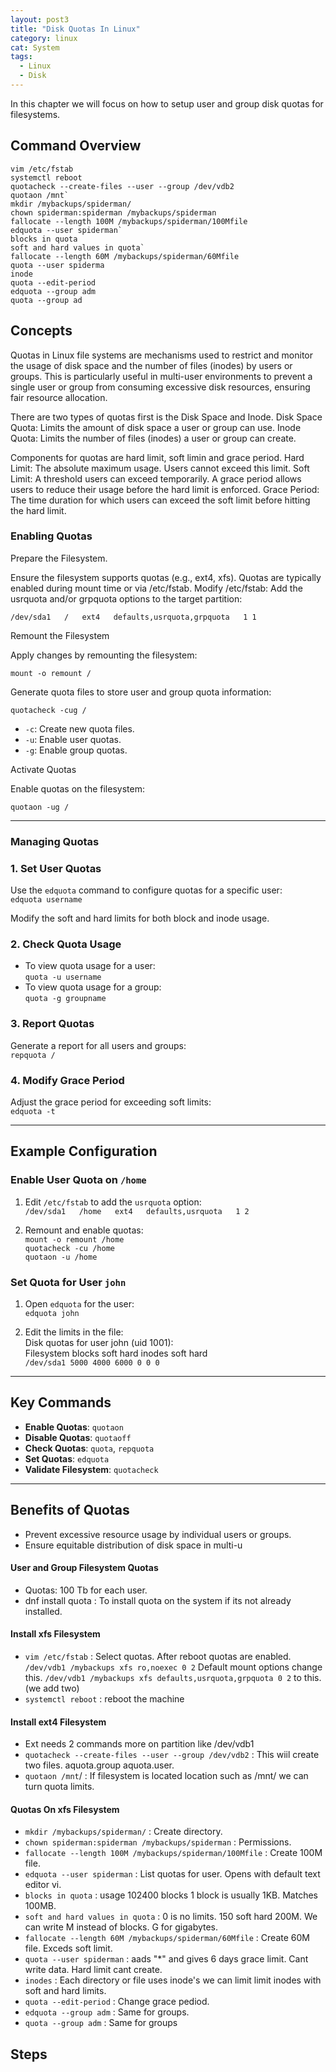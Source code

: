 ```yaml
---
layout: post3
title: "Disk Quotas In Linux"
category: linux
cat: System
tags:
  - Linux
  - Disk
---
```


In this chapter we will focus on how to setup user and group disk quotas for filesystems.

## Command Overview

```
vim /etc/fstab
systemctl reboot
quotacheck --create-files --user --group /dev/vdb2
quotaon /mnt`
mkdir /mybackups/spiderman/
chown spiderman:spiderman /mybackups/spiderman
fallocate --length 100M /mybackups/spiderman/100Mfile
edquota --user spiderman`
blocks in quota
soft and hard values in quota`
fallocate --length 60M /mybackups/spiderman/60Mfile
quota --user spiderma
inode
quota --edit-period
edquota --group adm
quota --group ad

```

## Concepts

Quotas in Linux file systems are mechanisms used to restrict and monitor the usage of disk space and the number of files (inodes) by users or groups. This is particularly useful in multi-user environments to prevent a single user or group from consuming excessive disk resources, ensuring fair resource allocation.

There are two types of quotas first is the Disk Space and Inode. 
Disk Space Quota: Limits the amount of disk space a user or group can use. Inode Quota: Limits the number of files (inodes) a user or group can create.


Components for quotas are hard limit, soft limin and grace period.
Hard Limit: The absolute maximum usage. Users cannot exceed this limit.
Soft Limit: A threshold users can exceed temporarily. A grace period allows users to reduce their usage before the hard limit is enforced.
Grace Period: The time duration for which users can exceed the soft limit before hitting the hard limit.


### Enabling Quotas

Prepare the Filesystem.

Ensure the filesystem supports quotas (e.g., ext4, xfs).
Quotas are typically enabled during mount time or via /etc/fstab.
Modify /etc/fstab: Add the usrquota and/or grpquota options to the target partition:

```
/dev/sda1   /   ext4   defaults,usrquota,grpquota   1 1
```


Remount the Filesystem

Apply changes by remounting the filesystem:  

```
mount -o remount /
```

Generate quota files to store user and group quota information:  

```
quotacheck -cug /
```

- `-c`: Create new quota files.  
- `-u`: Enable user quotas.  
- `-g`: Enable group quotas.


Activate Quotas

Enable quotas on the filesystem:  

```
quotaon -ug /
```
---

### Managing Quotas

### **1. Set User Quotas**
Use the `edquota` command to configure quotas for a specific user:  
`edquota username`

Modify the soft and hard limits for both block and inode usage.

### **2. Check Quota Usage**
- To view quota usage for a user:  
  `quota -u username`
- To view quota usage for a group:  
  `quota -g groupname`

### **3. Report Quotas**
Generate a report for all users and groups:  
`repquota /`

### **4. Modify Grace Period**
Adjust the grace period for exceeding soft limits:  
`edquota -t`

---

## **Example Configuration**

### **Enable User Quota on `/home`**
1. Edit `/etc/fstab` to add the `usrquota` option:  
   `/dev/sda1   /home   ext4   defaults,usrquota   1 2`

2. Remount and enable quotas:  
   `mount -o remount /home`  
   `quotacheck -cu /home`  
   `quotaon -u /home`

### **Set Quota for User `john`**
1. Open `edquota` for the user:  
   `edquota john`

2. Edit the limits in the file:  
   Disk quotas for user john (uid 1001):  
   Filesystem blocks soft hard inodes soft hard  
   `/dev/sda1 5000 4000 6000 0 0 0`

---

## **Key Commands**
- **Enable Quotas**: `quotaon`  
- **Disable Quotas**: `quotaoff`  
- **Check Quotas**: `quota`, `repquota`  
- **Set Quotas**: `edquota`  
- **Validate Filesystem**: `quotacheck`

---

## **Benefits of Quotas**
- Prevent excessive resource usage by individual users or groups.
- Ensure equitable distribution of disk space in multi-u


#### User and Group Filesystem Quotas

* Quotas: 100 Tb for each user.
* dnf install quota : To install quota on the system if its not already installed.

#### Install xfs Filesystem

* `vim /etc/fstab` : Select quotas. After reboot quotas are enabled. `/dev/vdb1 /mybackups xfs ro,noexec 0 2` Default mount options change this. `/dev/vdb1 /mybackups xfs defaults,usrquota,grpquota 0 2` to this. (we add two)
* `systemctl reboot` : reboot the machine

#### Install ext4 Filesystem

* Ext needs 2 commands more on partition like /dev/vdb1
* `quotacheck --create-files --user --group /dev/vdb2` : This wiil create two files. aquota.group aquota.user.
* `quotaon /mnt`/ : If filesystem is located location such as /mnt/ we can turn quota limits.

#### Quotas On xfs Filesystem

* `mkdir /mybackups/spiderman/` : Create directory.
* `chown spiderman:spiderman /mybackups/spiderman` : Permissions.
* `fallocate --length 100M /mybackups/spiderman/100Mfile` : Create 100M file.
* `edquota --user spiderman` : List quotas for user. Opens with default text editor vi.
* `blocks in quota` : usage 102400 blocks 1 block is usually 1KB. Matches 100MB.  
* `soft and hard values in quota`  : 0 is no limits. 150 soft hard 200M. We can write M instead of blocks. G for gigabytes.
* `fallocate --length 60M /mybackups/spiderman/60Mfile` : Create 60M file. Exceds soft limit.
* `quota --user spiderman` : aads "*" and gives 6 days grace limit. Cant write data. Hard limit cant create.
* `inodes` : Each directory or file uses inode's we can limit limit inodes with soft and hard limits. 
* `quota --edit-period` : Change grace pediod.
* `edquota --group adm` : Same for groups.
* `quota --group adm`  : Same for groups

## Steps

